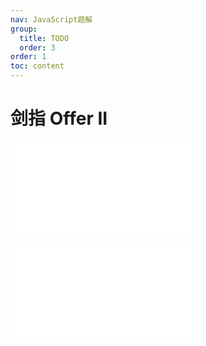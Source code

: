 ```yaml
---
nav: JavaScript题解
group:
  title: TODO
  order: 3
order: 1
toc: content
---
```


# 剑指 Offer II

<!-- --------⬇ 学习计划-[剑指 Offer 专项突击版]------------- -->

<embed src="@/example/剑指Offer-II/剑指OfferII001.整数除法.md"></embed>

<embed src="@/example/剑指Offer-II/剑指OfferII002.二进制加法.md"></embed>
